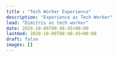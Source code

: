 ```yaml
---
title : "Tech Worker Experience"
description: "Experience as Tech Worker"
lead: "Dimitris as tech worker"
date: 2020-10-06T08:48:45+00:00
lastmod: 2020-10-06T08:48:45+00:00
draft: false
images: []
---
```

